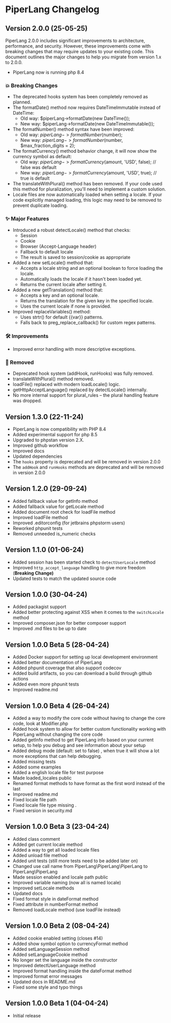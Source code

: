 # PiperLang Changelog

## Version 2.0.0 (25-05-25)
PiperLang 2.0.0 includes significant improvements to architecture, performance, and security. However, these improvements come with breaking changes that may require updates to your existing code. This document outlines the major changes to help you migrate from version 1.x to 2.0.0.

* PiperLang now is running php 8.4

### 💥 Breaking Changes
* The deprecated hooks system has been completely removed as planned.
* The formatDate() method now requires DateTimeImmutable instead of DateTime:
    * Old way: $piperLang->formatDate(new DateTime());
    * New way: $piperLang->formatDate(new DateTimeImmutable());
* The formatNumber() method syntax have been improved:
    * Old way: $piperLang->formatNumber($number);
    * New way: $piperLang->formatNumber($number, $max_fraction_digits = 2);
* The formatCurrency() method behavior change, it will now show the currency symbol as default:
    * Old way: $piperLang->formatCurrency($amount, 'USD', false); // false was default
    * New way: $piperLang->formatCurrency($amount, 'USD', true); // true is default
* The translateWithPlural() method has been removed. If your code used this method for pluralization, you'll need to implement a custom solution.
* Locale files are now automatically loaded when setting a locale. If your code explicitly managed loading, this logic may need to be removed to prevent duplicate loading.

### ✨ Major Features
* Introduced a robust detectLocale() method that checks:
    * Session
    * Cookie
    * Browser (Accept-Language header)
    * Fallback to default locale 
    * The result is saved to session/cookie as appropriate
* Added a new setLocale() method that:
    * Accepts a locale string and an optional boolean to force loading the locale.
    * Automatically loads the locale if it hasn't been loaded yet.
    * Returns the current locale after setting it.
* Added a new getTranslation() method that:
    * Accepts a key and an optional locale.
    * Returns the translation for the given key in the specified locale.
    * Uses the current locale if none is provided.
* Improved replaceVariables() method:
    * Uses strtr() for default {{var}} patterns.
    * Falls back to preg_replace_callback() for custom regex patterns.

### 🛠 Improvements
* Improved error handling with more descriptive exceptions.

### 🧹 Removed
* Deprecated hook system (addHook, runHooks) was fully removed.
* translateWithPlural() method removed.
* loadFile() replaced with modern loadLocale() logic.
* getHttpAcceptLanguage() replaced by detectLocale() internally.
* No more internal support for plural_rules – the plural handling feature was dropped.

## Version 1.3.0 (22-11-24)
* PiperLang is now compatibility with PHP 8.4
* Added experimental support for php 8.5
* Upgraded to phpstan version 2.X.
* Improved github workflow
* Improved docs
* Updated dependencies
* The ```hooks``` property is deprecated and will be removed in version 2.0.0
* The ```addHook``` and ```runHooks``` methods are deprecated and will be removed in version 2.0.0

## Version 1.2.0 (29-09-24)
* Added fallback value for getInfo method
* Added fallback value for getLocale method 
* Added document root check for loadFile method 
* Improved loadFile method 
* Improved .editorconfig (for jetbrains phpstorm users)
* Reworked phpunit tests 
* Removed unneeded is_numeric checks

## Version 1.1.0 (01-06-24)
* Added session has been started check to ```detectUserLocale``` method
* Improved ```http_accept_language``` handling to give more freedom (**Breaking Change)**
* Updated tests to match the updated source code

## Version 1.0.0 (30-04-24)
* Added packagist support
* Added better protecting against XSS when it comes to the ```switchLocale``` method
* Improved composer.json for better composer support
* Improved .md files to be up to date

## Version 1.0.0 Beta 5 (28-04-24)
* Added Docker support for setting up local development environment
* Added better documentation of PiperLang
* Added phpunit coverage that also support codecov
* Added build artifacts, so you can download a build through github actions
* Added even more phpunit tests
* Improved readme.md

## Version 1.0.0 Beta 4 (26-04-24)
* Added a way to modify the core code without having to change the core code, look at Modifier.php
* Added hook system to allow for better custom functionality working with PiperLang without changing the core code
* Added getInfo method to get PiperLang info based on your current setup, to help you debug and see information about your setup
* Added debug mode (default: set to false) , when true it will show a lot more exceptions that can help debugging.
* Added missing tests
* Added some examples
* Added a english locale file for test purpose
* Made loaded_locales public
* Renamed format methods to have format as the first word instead of the last
* Improved readme.md
* Fixed locale file path
* Fixed locale file type missing .
* Fixed version in security.md

## Version 1.0.0 Beta 3 (23-04-24)
* Added class comment
* Added get current locale method
* Added a way to get all loaded locale files
* Added unload file method
* Added unit tests (still more tests need to be added later on)
* Changed use call name from PiperLang\PiperLang\PiperLang to PiperLang\PiperLang
* Made session enabled and locale path public
* Improved variable naming (now all is named locale)
* Improved setLocale methods
* Updated docs
* Fixed format style in dateFormat method
* Fixed attribute in numberFormat method
* Removed loadLocale method (use loadFile instead)

## Version 1.0.0 Beta 2 (08-04-24)
* Added cookie enabled setting (closes #14)
* Added show symbol option to currencyFormat method
* Added setLanguageSession method
* Added setLanguageCookie method
* No longer set the language inside the constructor
* Improved detectUserLanguage method
* Improved format handling inside the dateFormat method
* Improved format error messages
* Updated docs in README.md
* Fixed some style and typo things

## Version 1.0.0 Beta 1 (04-04-24)
* Initial release
